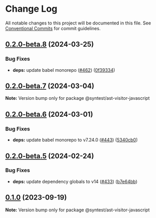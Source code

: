 # Change Log

All notable changes to this project will be documented in this file.
See [Conventional Commits](https://conventionalcommits.org) for commit guidelines.

## [0.2.0-beta.8](https://github.com/syntest-framework/syntest-javascript/compare/@syntest/ast-visitor-javascript@0.2.0-beta.7...@syntest/ast-visitor-javascript@0.2.0-beta.8) (2024-03-25)

### Bug Fixes

- **deps:** update babel monorepo ([#462](https://github.com/syntest-framework/syntest-javascript/issues/462)) ([0f39334](https://github.com/syntest-framework/syntest-javascript/commit/0f3933497b3110e27f135863c33a92bcaf164db5))

## [0.2.0-beta.7](https://github.com/syntest-framework/syntest-javascript/compare/@syntest/ast-visitor-javascript@0.2.0-beta.6...@syntest/ast-visitor-javascript@0.2.0-beta.7) (2024-03-04)

**Note:** Version bump only for package @syntest/ast-visitor-javascript

## [0.2.0-beta.6](https://github.com/syntest-framework/syntest-javascript/compare/@syntest/ast-visitor-javascript@0.2.0-beta.5...@syntest/ast-visitor-javascript@0.2.0-beta.6) (2024-03-01)

### Bug Fixes

- **deps:** update babel monorepo to v7.24.0 ([#443](https://github.com/syntest-framework/syntest-javascript/issues/443)) ([5340cb0](https://github.com/syntest-framework/syntest-javascript/commit/5340cb03ef667efa94d06e1a2f502cd74bb00325))

## [0.2.0-beta.5](https://github.com/syntest-framework/syntest-javascript/compare/@syntest/ast-visitor-javascript@0.2.0-beta.4...@syntest/ast-visitor-javascript@0.2.0-beta.5) (2024-02-24)

### Bug Fixes

- **deps:** update dependency globals to v14 ([#433](https://github.com/syntest-framework/syntest-javascript/issues/433)) ([b7e64bb](https://github.com/syntest-framework/syntest-javascript/commit/b7e64bb8f9f4ab3d6ed70daa25fc1ebbb2e36afb))

## [0.1.0](https://github.com/syntest-framework/syntest-javascript/compare/@syntest/ast-visitor-javascript@0.1.0-beta.8...@syntest/ast-visitor-javascript@0.1.0) (2023-09-19)

**Note:** Version bump only for package @syntest/ast-visitor-javascript
